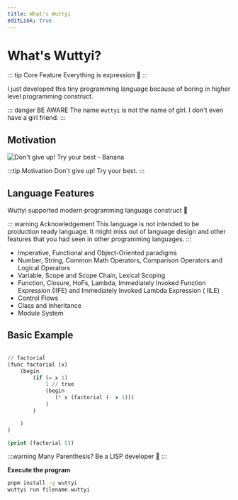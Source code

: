 ```yaml
---
title: What's Wuttyi
editLink: true
---
```


# What's Wuttyi?

::: tip Core Feature
Everything is expression 👻
:::

I just developed this tiny programming language because of boring in higher level programming construct.

::: danger BE AWARE
The name `Wuttyi` is not the name of girl. I don't even have a girl friend.
:::

## Motivation

![Don't give up! Try your best - Banana](/banana.jpg)

:::tip Motivation
Don't give up! Try your best.
:::

## Language Features

Wuttyi supported modern programming language construct :tada:

::: warning Acknowledgement
This language is not intended to be production ready language. It might miss out of language design and other features
that you had seen in other programming languages.
:::

- Imperative, Functional and Object-Oriented paradigms
- Number, String, Common Math Operators, Comparison Operators and Logical Operators
- Variable, Scope and Scope Chain, Lexical Scoping
- Function, Closure, HoFs, Lambda, Immediately Invoked Function Expression (IIFE)  and Immediately Invoked Lambda
  Expression (
  IILE)
- Control Flows
- Class and Inheritance
- Module System

## Basic Example

```lisp

// factorial
(func factorial (x)
    (begin
        (if (= x 1)
            1 // true
            (begin
               (* x (factorial (- x 1)))
            )
        )

    )
)

(print (factorial 5))
```

:::warning Many Parenthesis?
Be a LISP developer 👻
:::

**Execute the program**

```bash
pnpm install -g wuttyi
wuttyi run filename.wuttyi
```



